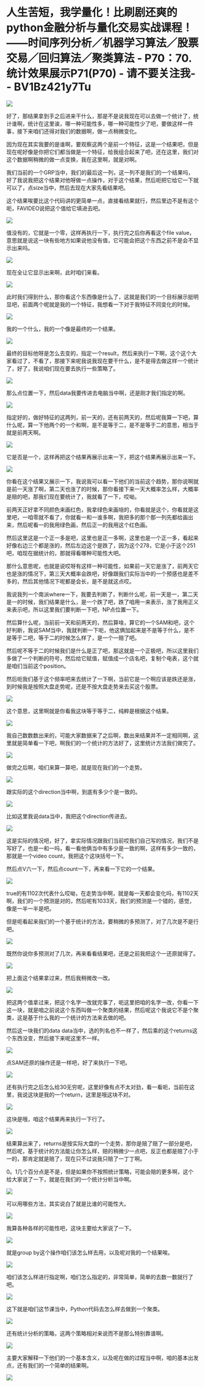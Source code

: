 # 人生苦短，我学量化！比刷剧还爽的python金融分析与量化交易实战课程！——时间序列分析／机器学习算法／股票交易／回归算法／聚类算法 - P70：70.统计效果展示P71(P70) - 请不要关注我- - BV1Bz421y7Tu

![](img/6d0a41825b9758c64c077c07fc1da89b_0.png)

好了，那结果拿到手之后进来干什么，那是不是说我现在可以去做一个统计了，统计谁啊，统计在这里诶，哪一种可能性多，哪一种可能性少了吧，要做这样一件事，接下来咱们还得对我们的数据啊，做一点稍微变化。

因为现在其实我要的是谁啊，要观察这两个是前一个特征，这是一个结果吧，但是现在呢好像是你把它们都当做是一个特征，给我组合起来了吧，还在这里，我们对这个数据啊稍微的做一点变换，我在这里啊，就是对啊。

我们当前的一个GRP当中，我们的最后这一列，这一列不是我们的一个结果吗，好了我说我把这个结果对他呀做一点操作，对于这个结果，然后呃把它给它一下就可以了，点size当中，然后去现在大家先看结果吧。

这个结果唉要比这个代码讲的更简单一点，直接看结果就行，然后里边不是有这个呃，FAVIDEO说把这个值给它填进去吧。



![](img/6d0a41825b9758c64c077c07fc1da89b_2.png)

值没有的，它就是一个零，这样再执行一下，执行完之后你再看这个file value，意思就是说这一块有些地方如果说他没有值，它可能会把这个东西之前不是会不显示出来吗。



![](img/6d0a41825b9758c64c077c07fc1da89b_4.png)

现在全让它显示出来啊，此时咱们来看。

![](img/6d0a41825b9758c64c077c07fc1da89b_6.png)

此时我们得到什么，那你看这个东西像是什么了，这就是我们的一个目标展示挺明显吧，前面两个呢就是我的一个特征，我想看一下对于我特征不同变化的时候。



![](img/6d0a41825b9758c64c077c07fc1da89b_8.png)

我的一个什么，我的一个像是最终的一个结果。

![](img/6d0a41825b9758c64c077c07fc1da89b_10.png)

最终的目标他呀是怎么去变的，指定一个result，然后来执行一下啊，这个这个大家看过了，不看了，那接下来呢我说我现在要干什么，是不是得去做这样一个统计了，好了，我说咱们现在要去执行一些策略了。



![](img/6d0a41825b9758c64c077c07fc1da89b_12.png)

那么点位置一下，然后data我要传进去电脑当中啊，还是刚才我们指定的啊。

![](img/6d0a41825b9758c64c077c07fc1da89b_14.png)

指定好的，做好特征的这两列，前一天的，还有前两天的，然后呢我算一下吧，算什么呢，算一下他两个的一个和啊，是不是等于二，是不是等于二的意思，相当于就是前两天啊。



![](img/6d0a41825b9758c64c077c07fc1da89b_16.png)

它是否是一个，这样再把这个结果再展示出来一下，把这个结果再展示出来一下。

![](img/6d0a41825b9758c64c077c07fc1da89b_18.png)

你看在这个结果又展示一下，我说我可以看一下他们的当前这个趋势，那你说啊就是前一天涨了啊，第二天也涨了的时候，那你看接下来一天大概率怎么样，大概率是赔的吧，那我们现在要统计了，我就看了一下，哎呦。

前两天正好拿不同颜色来画红色，我拿绿色来画培的，你看就是这个，你看就是这里吧，一咱零就不看了，你就看一和一谁多啊，我把多的那个那一列先都给画出来，然后呢看一的我用绿色画，然后正一的我用这个红色画。

然后这里这是一个正一多是吧，这里也是正一多啊，这里也是一个正一多，看起来好像右边三个都是涨的，然后左边这个是跌了，因为这个278，它是小于这个251吧，咱现在据统计的，那就得看哪种可能性大吧。

那什么意思呢，也就是说哎呀有这样一种可能性，如果前一天它是涨了，前两天它也是涨的情况下，第三天大概率会跌吧，好像跟我们实际当中的一个预感也是差不多的，然后其他情况下呢都是会长，是不是就这点哎。

我说我列一个南派where一下，我要去判断了，判断什么呢，前一天是一，第二天是一的时候，我们结果是什么，是一个跌了吧，跌了咱用一来表示，涨了我用正义来表示吧，所以这里我们要判断一下吧，NP点位置一下。

然后算什么呢，当前前一天和前两天的，然后算啥，算它的一个SAM和吧，这个好判断，我说SAM当中，我就判断一下呃，他这俩加起来是不是等于什么，是不是等于二吧，等于二的时候怎么样了，是一个一赔了吧。

然后呢不等于二的时候我们是什么是正了吧，那这就是一个正极吧，所以这里我们多做了一个判断的符号，然后给它赋值，赋值成一个店名吧，复制个电表，这个就是咱们当前这个position。

然后呃我们基于这个频率吧来去统计了一下啊，当前它是一个啊应该是跌还是涨，到时候我是按照大盘走势呢，还是不按大盘走势来去买这个股票。



![](img/6d0a41825b9758c64c077c07fc1da89b_20.png)

这个意思，这里啊就是你看我这块等于等于二，纯粹是根据这个结果。

![](img/6d0a41825b9758c64c077c07fc1da89b_22.png)

我自己数数数出来的，可能大家数据来了之后啊，数出来结果并不一定相同啊，这里就是简单看一下吧，啊我们的一个统计的方法好了，这里统计方法我们做完了。



![](img/6d0a41825b9758c64c077c07fc1da89b_24.png)

做完之后啊，咱们来算一算吧，就是现在我们的一个走势。

![](img/6d0a41825b9758c64c077c07fc1da89b_26.png)

跟实际的这个direction当中啊，到底有多少个是一致的。

![](img/6d0a41825b9758c64c077c07fc1da89b_28.png)

比如这里我说data当中，我把这个direction传进去。

![](img/6d0a41825b9758c64c077c07fc1da89b_30.png)

这是实际的情况吧，好了，拿实际情况跟我们当前哎我们自己写的情况，我们不是写好了，也是一和一吗，看一看他俩当中有多少是一致的啊，这样有多少一致的，那就是一个video count，我把这个这块括号一下。

然后点V六一下，然后点count一下，再来看一下它的一个结果。

![](img/6d0a41825b9758c64c077c07fc1da89b_32.png)

true的有1102次代表什么哎呦，在走势当中啊，就是每一天都会变化吗，有1102天啊，我们的一个预测是对的，然后呢有1033天，我们的预测是一个错的，感觉，像是一半一半是吧。

但是呃看起来我们的一个基于统计的方法，要稍微的多预测了，对了几次是不是行吧。

![](img/6d0a41825b9758c64c077c07fc1da89b_34.png)

既然你说你多预测对了几次，再来看看结果吧，还是之前我把这个一还原就得了。

![](img/6d0a41825b9758c64c077c07fc1da89b_36.png)

把上面这个结果拿过来，然后我稍微改一改。

![](img/6d0a41825b9758c64c077c07fc1da89b_38.png)

把这两个值拿过来，把这个名字一改就完事了，呃这里把咱的名字一改，你看一下这一块，就是咱之前说这个东西叫做一个聚类的结果，然后呢这个我说它不是个聚类，这是基于什么我的一个统计的方法来去做的吧。

然后这一块我们的data data当中，选的列名也不一样了，然后乘的这个returns这个东西没变，然后接下来呢这里不一样。



![](img/6d0a41825b9758c64c077c07fc1da89b_40.png)

点SAM还原的操作还是一样吧，好了来执行一下吧。

![](img/6d0a41825b9758c64c077c07fc1da89b_42.png)

还有执行完之后怎么给30无穷呢，这里好像有点不太对劲，看一看呃，当前在这里，我说这块是我的一个return，这里是哦这块不对。



![](img/6d0a41825b9758c64c077c07fc1da89b_44.png)

这块是哦，咱这个结果再来执行一下行了。

![](img/6d0a41825b9758c64c077c07fc1da89b_46.png)

结果算出来了，returns是按实际大盘的一个走势，那你是赔了赔了一部分是吧，然后呢，基于统计的方法能让你怎么样，赔的稍微少一点吧，反正也都是赔了小于一的，那肯定就是赔了，现在只不过说我只赔了一丁丁啊。

0。1几个百分点是不是，但是如果你不按照统计策略，可能会赔的更多啊，这个给大家说了一下，就是在我们的一个统计分析当中啊。



![](img/6d0a41825b9758c64c077c07fc1da89b_48.png)

可以用哪些方法，其实说白了就是比谁的可能性大。

![](img/6d0a41825b9758c64c077c07fc1da89b_50.png)

我算各种各样的可能性吧，这块主要给大家说了一下。

![](img/6d0a41825b9758c64c077c07fc1da89b_52.png)

就是group by这个操作咱们该怎么样去用，以及呢对我的一个结果唉。

![](img/6d0a41825b9758c64c077c07fc1da89b_54.png)

咱们该怎么样进行指定啊，咱们怎么指定的，非常简单，简单的去数一数就行了吧。

![](img/6d0a41825b9758c64c077c07fc1da89b_56.png)

这下就是咱们这节课当中，Python代码去怎么样去做到一个聚类。

![](img/6d0a41825b9758c64c077c07fc1da89b_58.png)

还有统计分析的策略，这两个策略相对来说而不是那么特别靠谱啊。

![](img/6d0a41825b9758c64c077c07fc1da89b_60.png)

主要大家解释一下他们的一个基本含义，以及呢在做的过程当中啊，咱的基本出发点，还有我们的一个简单的结果啊。



![](img/6d0a41825b9758c64c077c07fc1da89b_62.png)